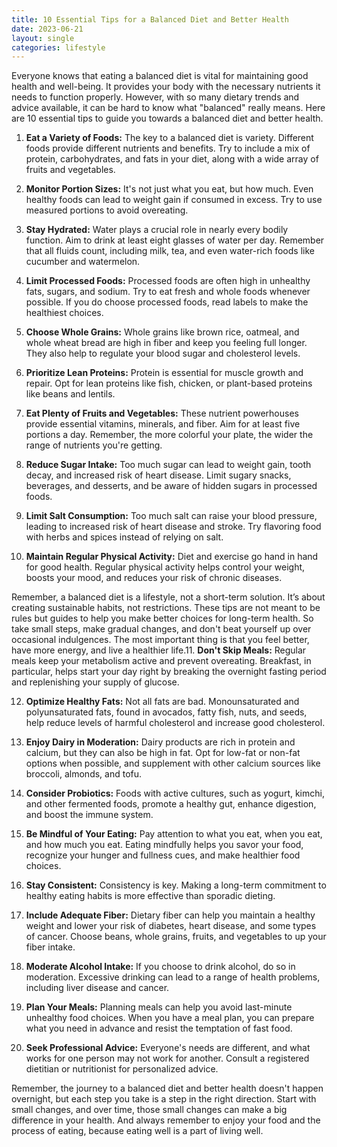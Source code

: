 ```yaml
---
title: 10 Essential Tips for a Balanced Diet and Better Health
date: 2023-06-21
layout: single
categories: lifestyle
---
```

Everyone knows that eating a balanced diet is vital for maintaining good health and well-being. It provides your body with the necessary nutrients it needs to function properly. However, with so many dietary trends and advice available, it can be hard to know what "balanced" really means. Here are 10 essential tips to guide you towards a balanced diet and better health.

1. **Eat a Variety of Foods:** The key to a balanced diet is variety. Different foods provide different nutrients and benefits. Try to include a mix of protein, carbohydrates, and fats in your diet, along with a wide array of fruits and vegetables.

2. **Monitor Portion Sizes:** It's not just what you eat, but how much. Even healthy foods can lead to weight gain if consumed in excess. Try to use measured portions to avoid overeating.

3. **Stay Hydrated:** Water plays a crucial role in nearly every bodily function. Aim to drink at least eight glasses of water per day. Remember that all fluids count, including milk, tea, and even water-rich foods like cucumber and watermelon.

4. **Limit Processed Foods:** Processed foods are often high in unhealthy fats, sugars, and sodium. Try to eat fresh and whole foods whenever possible. If you do choose processed foods, read labels to make the healthiest choices.

5. **Choose Whole Grains:** Whole grains like brown rice, oatmeal, and whole wheat bread are high in fiber and keep you feeling full longer. They also help to regulate your blood sugar and cholesterol levels.

6. **Prioritize Lean Proteins:** Protein is essential for muscle growth and repair. Opt for lean proteins like fish, chicken, or plant-based proteins like beans and lentils.

7. **Eat Plenty of Fruits and Vegetables:** These nutrient powerhouses provide essential vitamins, minerals, and fiber. Aim for at least five portions a day. Remember, the more colorful your plate, the wider the range of nutrients you're getting.

8. **Reduce Sugar Intake:** Too much sugar can lead to weight gain, tooth decay, and increased risk of heart disease. Limit sugary snacks, beverages, and desserts, and be aware of hidden sugars in processed foods.

9. **Limit Salt Consumption:** Too much salt can raise your blood pressure, leading to increased risk of heart disease and stroke. Try flavoring food with herbs and spices instead of relying on salt.

10. **Maintain Regular Physical Activity:** Diet and exercise go hand in hand for good health. Regular physical activity helps control your weight, boosts your mood, and reduces your risk of chronic diseases.

Remember, a balanced diet is a lifestyle, not a short-term solution. It’s about creating sustainable habits, not restrictions. These tips are not meant to be rules but guides to help you make better choices for long-term health. So take small steps, make gradual changes, and don't beat yourself up over occasional indulgences. The most important thing is that you feel better, have more energy, and live a healthier life.11. **Don't Skip Meals:** Regular meals keep your metabolism active and prevent overeating. Breakfast, in particular, helps start your day right by breaking the overnight fasting period and replenishing your supply of glucose.

12. **Optimize Healthy Fats:** Not all fats are bad. Monounsaturated and polyunsaturated fats, found in avocados, fatty fish, nuts, and seeds, help reduce levels of harmful cholesterol and increase good cholesterol.

13. **Enjoy Dairy in Moderation:** Dairy products are rich in protein and calcium, but they can also be high in fat. Opt for low-fat or non-fat options when possible, and supplement with other calcium sources like broccoli, almonds, and tofu.

14. **Consider Probiotics:** Foods with active cultures, such as yogurt, kimchi, and other fermented foods, promote a healthy gut, enhance digestion, and boost the immune system.

15. **Be Mindful of Your Eating:** Pay attention to what you eat, when you eat, and how much you eat. Eating mindfully helps you savor your food, recognize your hunger and fullness cues, and make healthier food choices.

16. **Stay Consistent:** Consistency is key. Making a long-term commitment to healthy eating habits is more effective than sporadic dieting.

17. **Include Adequate Fiber:** Dietary fiber can help you maintain a healthy weight and lower your risk of diabetes, heart disease, and some types of cancer. Choose beans, whole grains, fruits, and vegetables to up your fiber intake.

18. **Moderate Alcohol Intake:** If you choose to drink alcohol, do so in moderation. Excessive drinking can lead to a range of health problems, including liver disease and cancer.

19. **Plan Your Meals:** Planning meals can help you avoid last-minute unhealthy food choices. When you have a meal plan, you can prepare what you need in advance and resist the temptation of fast food.

20. **Seek Professional Advice:** Everyone's needs are different, and what works for one person may not work for another. Consult a registered dietitian or nutritionist for personalized advice.

Remember, the journey to a balanced diet and better health doesn't happen overnight, but each step you take is a step in the right direction. Start with small changes, and over time, those small changes can make a big difference in your health. And always remember to enjoy your food and the process of eating, because eating well is a part of living well.